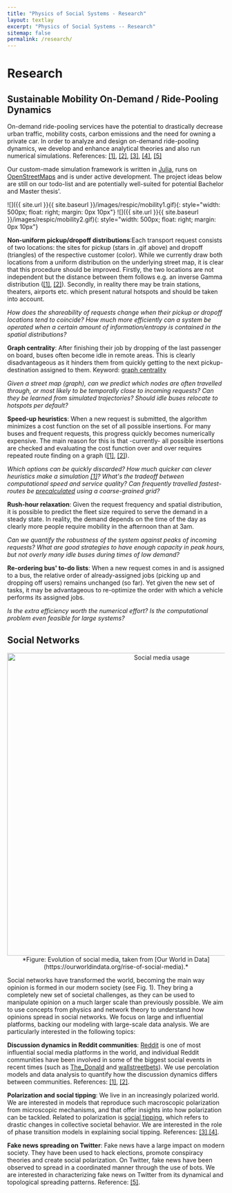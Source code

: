 ```yaml
---
title: "Physics of Social Systems - Research"
layout: textlay
excerpt: "Physics of Social Systems -- Research"
sitemap: false
permalink: /research/
---
```


# Research

## Sustainable Mobility On-Demand / Ride-Pooling Dynamics

On-demand ride-pooling services have the potential to drastically decrease urban traffic, mobility costs, carbon emissions and the need for owning a private car. In order to analyze and design on-demand ride-pooling dynamics, we develop and enhance analytical theories and also run numerical simulations.
References: [[1]](https://www.sciencedirect.com/science/article/pii/S0965856417316038), [[2]](https://www.pnas.org/content/114/3/462.short), [[3]](https://journals.aps.org/prl/abstract/10.1103/PhysRevLett.125.248302), [[4]](https://journals.aps.org/prl/abstract/10.1103/PhysRevLett.125.248302), [[5]](https://ieeexplore.ieee.org/abstract/document/6544843)

Our custom-made simulation framework is written in [Julia](https://docs.julialang.org/en/v1/), runs on [OpenStreetMaps](https://www.openstreetmap.org) and is under active development. The project ideas below are still on our todo-list and are potentially well-suited for potential Bachelor and Master thesis'.

![]({{ site.url }}{{ site.baseurl }}/images/respic/mobility1.gif){: style="width: 500px; float: right; margin: 0px 10px"}
![]({{ site.url }}{{ site.baseurl }}/images/respic/mobility2.gif){: style="width: 500px; float: right; margin: 0px 10px"}


**Non-uniform pickup/dropoff distributions**:Each transport request consists of two locations: the sites for pickup (stars in .gif above) and dropoff (triangles) of the respective customer (color). While we currently draw both locations from a uniform distribution on the underlying street map, it is clear that this procedure should be improved. Firstly, the two locations are not independent but the distance between them follows e.g. an inverse Gamma distribution ([[1]](https://www.sciencedirect.com/science/article/pii/S0965856417316038), [[2]](https://en.wikipedia.org/wiki/Inverse-gamma_distribution)). Secondly, in reality there may be train stations, theaters, airports etc. which present natural hotspots and should be taken into account.

*How does the shareability of requests change when their pickup or dropoff locations tend to coincide? 
How much more efficiently can a system be operated when a certain amount of information/entropy is contained in the spatial distributions?*

**Graph centrality**: After finishing their job by dropping of the last passenger on board, buses often become idle in remote areas. This is clearly disadvantageous as it hinders them from quickly getting to the next pickup-destination assigned to them.
Keyword: [graph centrality](https://en.wikipedia.org/wiki/Centrality)

*Given a street map (graph), can we predict which nodes are often travelled through, or most likely to be temporally close to incoming requests?
Can they be learned from simulated trajectories?
Should idle buses relocate to hotspots per default?*

**Speed-up heuristics**: When a new request is submitted, the algorithm minimizes a cost function on the set of all possible insertions. For many buses and frequent requests, this progress quickly becomes numerically expensive. The main reason for this is that -currently- all possible insertions are checked and evaluating the cost function over and over requires repeated route finding on a graph ([[1]](https://en.wikipedia.org/wiki/A*_search_algorithm), [[2]](https://en.wikipedia.org/wiki/Dijkstra%27s_algorithm)).

*Which options can be quickly discarded?
How much quicker can clever heuristics make a simulation [[1]](https://arxiv.org/abs/2007.14877)?
What's the tradeoff between computational speed and service quality?
Can frequently travelled fastest-routes be [precalculated](https://ieeexplore.ieee.org/abstract/document/6544843) using a coarse-grained grid?*

**Rush-hour relaxation**: Given the request frequency and spatial distribution, it is possible to predict the fleet size required to serve the demand in a steady state. In reality, the demand depends on the time of the day as clearly more people require mobility in the afternoon than at 3am.

*Can we quantify the robustness of the system against peaks of incoming requests?
What are good strategies to have enough capacity in peak hours, but not overly many idle buses during times of low demand?*

**Re-ordering bus' to-do lists**: When a new request comes in and is assigned to a bus, the relative order of already-assigned jobs (picking up and dropping off users) remains unchanged (so far). Yet given the new set of tasks, it may be advantageous to re-optimize the order with which a vehicle performs its assigned jobs.

*Is the extra efficiency worth the numerical effort?
Is the computational problem even feasible for large systems?*

## Social Networks

<p align="center">
  <img src="{{ site.url }}{{ site.baseurl }}/images/respic/users-by-social-media-platform.png" 
  alt="Social media usage" width="700" />
<br>
*Figure: Evolution of social media, taken from [Our World in Data](https://ourworldindata.org/rise-of-social-media).*
</p>

Social networks have transformed the world, becoming the main way opinion is formed in our modern society (see Fig. 1). They bring a completely new set of societal challenges, as they can be used to manipulate opinion on a much larger scale than previously possible. We aim to use concepts from physics and network theory to understand how opinions spread in social networks. We focus on large and influential platforms, backing our modeling with large-scale data analysis. We are particularly interested in the following topics:

**Discussion dynamics in Reddit communities**: [Reddit](https://www.reddit.com/) is one of most influential social media platforms in the world, and individual Reddit communities have been involved in some of the biggest social events in recent times (such as [The_Donald](https://en.wikipedia.org/wiki/R/The_Donald) and [wallstreetbets](https://en.wikipedia.org/wiki/R/wallstreetbets)). We use percolation models and data analysis to quantify how the discussion dynamics differs between communities. References: [[1]](https://www.dpg-verhandlungen.de/year/2021/conference/bpcppdysoe/part/soe/session/3/contribution/7?lang=en), [[2]](https://academic.oup.com/comnet/article/7/1/67/4991998).

**Polarization and social tipping**: We live in an increasingly polarized world. We are interested in models that reproduce such macroscopic polarization from microscopic mechanisms, and that offer insights into how polarization can be tackled. Related to polarization is [social tipping](https://en.wikipedia.org/wiki/Tipping_point_(sociology)), which refers to drastic changes in collective societal behavior. We are interested in the role of phase transition models in explaining social tipping. References: [[3]](https://link.aps.org/doi/10.1103/PhysRevX.11.011012),[[4]](http://www.nature.com/articles/s41598-020-67102-6).


**Fake news spreading on Twitter**: Fake news have a large impact on modern society. They have been used to hack elections, promote conspiracy theories and create social polarization. On Twitter, fake news have been observed to spread in a coordinated manner through the use of bots. We are interested in characterizing fake news on Twitter from its dynamical and topological spreading patterns. Reference: [[5]](https://www.sciencemag.org/lookup/doi/10.1126/science.aap9559).